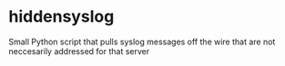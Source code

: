 hiddensyslog
============

Small Python script that pulls syslog messages off the wire that are not neccesarily addressed for that server
